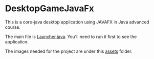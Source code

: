 # DesktopGameJavaFx
This is a core-java desktop application using JAVAFX in Java advanced course. 

The main file is [Launcher.java](https://github.com/aye-nyeinSan/DesktopGameJavaFx/blob/master/src/main/java/se2023/chapter1/Launcher.java).
You'll need to run it first to see the application.

The images needed for the project are under this [assets](https://github.com/aye-nyeinSan/DesktopGameJavaFx/tree/master/src/main/resources/se2023/chapter1/assets) folder.

